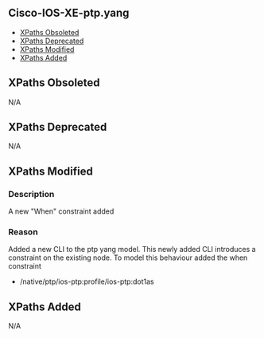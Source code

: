 ## Cisco-IOS-XE-ptp.yang


- [XPaths Obsoleted](#xpaths-obsoleted)
- [XPaths Deprecated](#xpaths-deprecated)
- [XPaths Modified](#xpaths-modified)
- [XPaths Added](#xpaths-added)

## XPaths Obsoleted

N/A

## XPaths Deprecated

N/A

## XPaths Modified

### Description

A new "When" constraint added

### Reason

Added a new CLI to the ptp yang model. This newly added CLI introduces a constraint on the existing node. To model this behaviour added the when constraint

- /native/ptp/ios-ptp:profile/ios-ptp:dot1as

## XPaths Added

N/A
